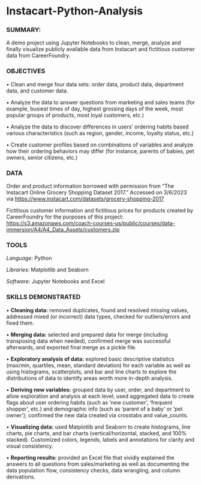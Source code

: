 # Instacart-Python-Analysis
### SUMMARY: 
A demo project using Jupyter Notebooks to clean, merge, analyze and finally visualize publicly available data from Instacart and fictitious customer data from CareerFoundry.

### OBJECTIVES
•	Clean and merge four data sets: order data, product data, department data, and customer data.

•	Analyze the data to answer questions from marketing and sales teams (for example, busiest times of day, highest grossing days of the week, most popular groups of products, most loyal customers, etc.)

•	Analyze the data to discover differences in users’ ordering habits based various characteristics (such as region, gender, income, loyalty status, etc.)

•	Create customer profiles based on combinations of variables and analyze how their ordering behaviors may differ (for instance, parents of babies, pet owners, senior citizens, etc.)

### DATA
Order and product information borrowed with permission from “The Instacart Online Grocery Shopping Dataset 2017.” Accessed on 3/6/2023 via https://www.instacart.com/datasets/grocery-shopping-2017

Fictitious customer information and fictitious prices for products created by CareerFoundry for the purposes of this project: https://s3.amazonaws.com/coach-courses-us/public/courses/data-immersion/A4/A4_Data_Assets/customers.zip 


### TOOLS
*Language:* Python

*Libraries:* Matplotlib and Seaborn

*Software:* Jupyter Notebooks and Excel


### SKILLS DEMONSTRATED
•	**Cleaning data:** removed duplicates, found and resolved missing values, addressed mixed (or incorrect) data types, checked for outliers/errors and fixed them.

•	**Merging data:** selected and prepared data for merge (including transposing data when needed), confirmed merge was successful afterwards, and exported final merge as a pickle file.

•	**Exploratory analysis of data:** explored basic descriptive statistics (max/min, quartiles, mean, standard deviation) for each variable as well as using histograms, scatterplots, and bar and line charts to explore the distributions of data to identify areas worth more in-depth analysis.

•	**Deriving new variables:** grouped data by user, order, and department to allow exploration and analysis at each level; used aggregated data to create flags about user ordering habits (such as ‘new customer’, ‘frequent shopper’, etc.) and demographic info (such as ‘parent of a baby’ or ‘pet owner’); confirmed the new data created via crosstabs and value_counts. 

•	**Visualizing data:** used Matplotlib and Seaborn to create histograms, line charts, pie charts, and bar charts (vertical/horizontal, stacked, and 100% stacked).  Customized colors, legends, labels and annotations for clarity and visual consistency. 

•	**Reporting results:** provided an Excel file that vividly explained the answers to all questions from sales/marketing as well as documenting the data population flow, consistency checks, data wrangling, and column derivations.  
